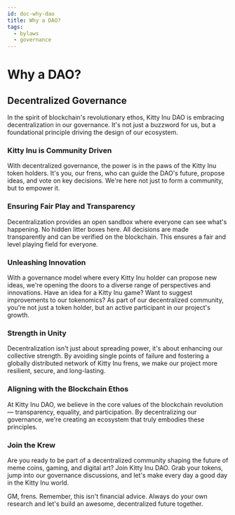 ```yaml
---
id: doc-why-dao
title: Why a DAO?
tags:
  - bylaws
  - governance
---
```



# Why a DAO?

## Decentralized Governance

In the spirit of blockchain's revolutionary ethos, Kitty Inu DAO is embracing decentralization in our governance. It's not just a buzzword for us, but a foundational principle driving the design of our ecosystem. 

### Kitty Inu is Community Driven

With decentralized governance, the power is in the paws of the Kitty Inu token holders. It's you, our frens, who can guide the DAO's future, propose ideas, and vote on key decisions. We're here not just to form a community, but to empower it.

### Ensuring Fair Play and Transparency 

Decentralization provides an open sandbox where everyone can see what's happening. No hidden litter boxes here. All decisions are made transparently and can be verified on the blockchain. This ensures a fair and level playing field for everyone.

### Unleashing Innovation

With a governance model where every Kitty Inu holder can propose new ideas, we're opening the doors to a diverse range of perspectives and innovations. Have an idea for a Kitty Inu game? Want to suggest improvements to our tokenomics? As part of our decentralized community, you're not just a token holder, but an active participant in our project's growth.

### Strength in Unity 

Decentralization isn't just about spreading power, it's about enhancing our collective strength. By avoiding single points of failure and fostering a globally distributed network of Kitty Inu frens, we make our project more resilient, secure, and long-lasting.

### Aligning with the Blockchain Ethos

At Kitty Inu DAO, we believe in the core values of the blockchain revolution — transparency, equality, and participation. By decentralizing our governance, we're creating an ecosystem that truly embodies these principles.

### Join the Krew

Are you ready to be part of a decentralized community shaping the future of meme coins, gaming, and digital art? Join Kitty Inu DAO. Grab your tokens, jump into our governance discussions, and let's make every day a good day in the Kitty Inu world. 

GM, frens. Remember, this isn't financial advice. Always do your own research and let's build an awesome, decentralized future together.

